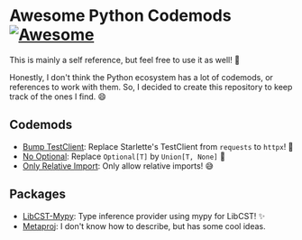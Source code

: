 # Awesome Python Codemods [![Awesome](https://awesome.re/badge.svg)](https://awesome.re)

This is mainly a self reference, but feel free to use it as well! 🤗

Honestly, I don't think the Python ecosystem has a lot of codemods, or references to work with them.
So, I decided to create this repository to keep track of the ones I find. 😄

## Codemods

- [Bump TestClient]: Replace Starlette's TestClient from `requests` to `httpx`! 🎉
- [No Optional]: Replace `Optional[T]` by `Union[T, None]` 👀
- [Only Relative Import]: Only allow relative imports! 😅

## Packages

- [LibCST-Mypy]: Type inference provider using mypy for LibCST! ✨
- [Metaproj]: I don't know how to describe, but has some cool ideas.

[Bump TestClient]: https://github.com/Kludex/bump-testclient
[No Optional]: https://github.com/Kludex/no-optional
[LibCST-Mypy]: https://github.com/Kludex/libcst-mypy
[Only Relative Import]: https://github.com/Kludex/only-relative-import
[Metaproj]: https://github.com/KGerring/metaproj

